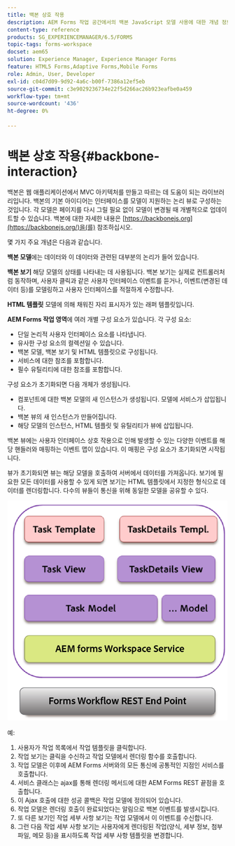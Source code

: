 ```yaml
---
title: 백본 상호 작용
description: AEM Forms 작업 공간에서의 백본 JavaScript 모델 사용에 대한 개념 정보입니다.
content-type: reference
products: SG_EXPERIENCEMANAGER/6.5/FORMS
topic-tags: forms-workspace
docset: aem65
solution: Experience Manager, Experience Manager Forms
feature: HTML5 Forms,Adaptive Forms,Mobile Forms
role: Admin, User, Developer
exl-id: c04d7d09-9d92-4a6c-b00f-7386a12ef5eb
source-git-commit: c3e9029236734e22f5d266ac26b923eafbe0a459
workflow-type: tm+mt
source-wordcount: '436'
ht-degree: 0%

---
```


# 백본 상호 작용{#backbone-interaction}

백본은 웹 애플리케이션에서 MVC 아키텍처를 만들고 따르는 데 도움이 되는 라이브러리입니다. 백본의 기본 아이디어는 인터페이스를 모델이 지원하는 논리 뷰로 구성하는 것입니다. 각 모델은 페이지를 다시 그릴 필요 없이 모델이 변경될 때 개별적으로 업데이트할 수 있습니다. 백본에 대한 자세한 내용은 [https://backbonejs.org](https://backbonejs.org/)을(를) 참조하십시오.

몇 가지 주요 개념은 다음과 같습니다.

**백본 모델**&#x200B;에는 데이터와 이 데이터와 관련된 대부분의 논리가 들어 있습니다.

**백본 보기** 해당 모델의 상태를 나타내는 데 사용됩니다. 백본 보기는 실제로 컨트롤러처럼 동작하며, 사용자 클릭과 같은 사용자 인터페이스 이벤트를 듣거나, 이벤트(변경된 데이터 등)를 모델링하고 사용자 인터페이스를 적절하게 수정합니다.

**HTML 템플릿** 모델에 의해 채워진 자리 표시자가 있는 래퍼 템플릿입니다.

**AEM Forms 작업 영역**&#x200B;에 여러 개별 구성 요소가 있습니다. 각 구성 요소:

* 단일 논리적 사용자 인터페이스 요소를 나타냅니다.
* 유사한 구성 요소의 컬렉션일 수 있습니다.
* 백본 모델, 백본 보기 및 HTML 템플릿으로 구성됩니다.
* 서비스에 대한 참조를 포함합니다.
* 필수 유틸리티에 대한 참조를 포함합니다.

구성 요소가 초기화되면 다음 개체가 생성됩니다.

* 컴포넌트에 대한 백본 모델의 새 인스턴스가 생성됩니다. 모델에 서비스가 삽입됩니다.
* 백본 뷰의 새 인스턴스가 만들어집니다.
* 해당 모델의 인스턴스, HTML 템플릿 및 유틸리티가 뷰에 삽입됩니다.

백본 뷰에는 사용자 인터페이스 상호 작용으로 인해 발생할 수 있는 다양한 이벤트를 해당 핸들러와 매핑하는 이벤트 맵이 있습니다. 이 매핑은 구성 요소가 초기화되면 시작됩니다.

뷰가 초기화되면 뷰는 해당 모델을 호출하여 서버에서 데이터를 가져옵니다. 보기에 필요한 모든 데이터를 사용할 수 있게 되면 보기는 HTML 템플릿에서 지정한 형식으로 데이터를 렌더링합니다. 다수의 뷰들이 통신을 위해 동일한 모델을 공유할 수 있다.

![AEM forms 백본 보기](do-not-localize/aem_forms_workflow.png)

예:

1. 사용자가 작업 목록에서 작업 템플릿을 클릭합니다.
1. 작업 보기는 클릭을 수신하고 작업 모델에서 렌더링 함수를 호출합니다.
1. 작업 모델은 이후에 AEM Forms 서버와의 모든 통신에 공통적인 지점인 서비스를 호출합니다.
1. 서비스 클래스는 ajax를 통해 렌더링 메서드에 대한 AEM Forms REST 끝점을 호출합니다.
1. 이 Ajax 호출에 대한 성공 콜백은 작업 모델에 정의되어 있습니다.
1. 작업 모델은 렌더링 호출이 완료되었다는 알림으로 백본 이벤트를 발생시킵니다.
1. 또 다른 보기인 작업 세부 사항 보기는 작업 모델에서 이 이벤트를 수신합니다.
1. 그런 다음 작업 세부 사항 보기는 사용자에게 렌더링된 작업(양식, 세부 정보, 첨부 파일, 메모 등)을 표시하도록 작업 세부 사항 템플릿을 변경합니다.
